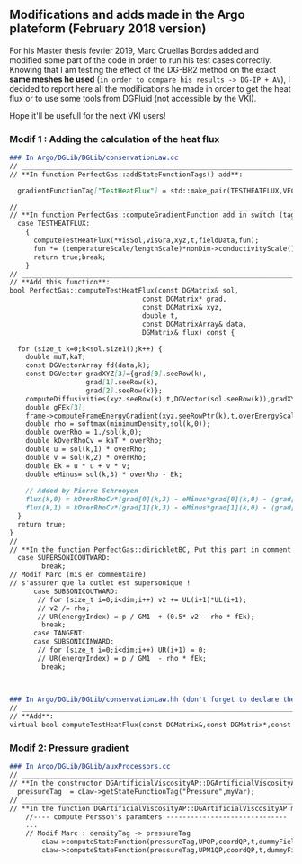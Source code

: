 ## Modifications and adds made in the Argo plateform (February 2018 version)
For his Master thesis fevrier 2019, Marc Cruellas Bordes added and modified some part of the code in order to run his test cases correctly. 
Knowing that I am testing the effect of the DG-BR2 method on the exact **same meshes he used** (`in order to compare his results -> DG-IP + AV`), I decided to report here all the modifications he made in order to get the heat flux or to use some tools from DGFluid (not accessible by the VKI).

Hope it'll be usefull for the next VKI users!

### Modif 1 : Adding the calculation of the heat flux 

```markdown
### In Argo/DGLib/DGLib/conservationLaw.cc
// _______________________________________________________________________________ 
// **In function PerfectGas::addStateFunctionTags() add**:

  gradientFunctionTag["TestHeatFlux"] = std::make_pair(TESTHEATFLUX,VECTOR);

// _______________________________________________________________________________ 
// **In function PerfectGas::computeGradientFunction add in switch (tag)**:
  case TESTHEATFLUX:
    {
      computeTestHeatFlux(*visSol,visGra,xyz,t,fieldData,fun);
      fun *= (temperatureScale/lengthScale)*nonDim->conductivityScale();
      return true;break;
    }
// _______________________________________________________________________________  
// **Add this function**:
bool PerfectGas::computeTestHeatFlux(const DGMatrix& sol,
                                 const DGMatrix* grad,
                                 const DGMatrix& xyz,
                                 double t,
                                 const DGMatrixArray& data,
                                 DGMatrix& flux) const {

  for (size_t k=0;k<sol.size1();k++) {
    double muT,kaT;
    const DGVectorArray fd(data,k);
    const DGVector gradXYZ[3]={grad[0].seeRow(k),
                   grad[1].seeRow(k),
                   grad[2].seeRow(k)};
    computeDiffusivities(xyz.seeRow(k),t,DGVector(sol.seeRow(k)),gradXYZ,fd,muT,kaT);
    double gFEk[3];
    frame->computeFrameEnergyGradient(xyz.seeRowPtr(k),t,overEnergyScale,gFEk);
    double rho = softmax(minimumDensity,sol(k,0));
    double overRho = 1./sol(k,0);
    double kOverRhoCv = kaT * overRho;
    double u = sol(k,1) * overRho;
    double v = sol(k,2) * overRho;
    double Ek = u * u + v * v;
    double eMinus= sol(k,3) * overRho - Ek;
    
    // Added by Pierre Schrooyen
    flux(k,0) = kOverRhoCv*(grad[0](k,3) - eMinus*grad[0](k,0) - (grad[0](k,1)*u + grad[0](k,2)*v)+rho*gFEk[0]); 
    flux(k,1) = kOverRhoCv*(grad[1](k,3) - eMinus*grad[1](k,0) - (grad[1](k,1)*u + grad[1](k,2)*v)+rho*gFEk[1]); 
  }
  return true;
}
// _______________________________________________________________________________ 
// **In the function PerfectGas::dirichletBC, Put this part in comment as done here**:
  case SUPERSONICOUTWARD:
        break;
// Modif Marc (mis en commentaire)
// s'assurer que la outlet est supersonique ! 
      case SUBSONICOUTWARD:
       // for (size_t i=0;i<dim;i++) v2 += UL(i+1)*UL(i+1);
       // v2 /= rho; 
       // UR(energyIndex) = p / GM1  + (0.5* v2 - rho * fEk);
        break;
      case TANGENT:
      case SUBSONICINWARD:
       // for (size_t i=0;i<dim;i++) UR(i+1) = 0;
       // UR(energyIndex) = p / GM1  - rho * fEk;
        break;

 
 
### In Argo/DGLib/DGLib/conservationLaw.hh (don't forget to declare the function computeTestHeatFlux)
// _______________________________________________________________________________ 
// **Add**:
virtual bool computeTestHeatFlux(const DGMatrix&,const DGMatrix*,const DGMatrix&,double,const DGMatrixArray&,DGMatrix&) const;
```


### Modif 2: Pressure gradient

```markdown
### In Argo/DGLib/DGLib/auxProcessors.cc
// _______________________________________________________________________________ 
// **In the constructor DGArtificialViscosityAP::DGArtificialViscosityAP add**:
  pressureTag  = cLaw->getStateFunctionTag("Pressure",myVar);
// _______________________________________________________________________________ 
// **In the function DGArtificialViscosityAP::DGArtificialViscosityAP modif**:
    //---- compute Persson's paramters ------------------------------
    ...
    // Modif Marc : densityTag -> pressureTag
        cLaw->computeStateFunction(pressureTag,UPQP,coordQP,t,dummyFieldData,UPQP_sV);
        cLaw->computeStateFunction(pressureTag,UPM1QP,coordQP,t,dummyFieldData,UPM1QP_sV);

    
```

